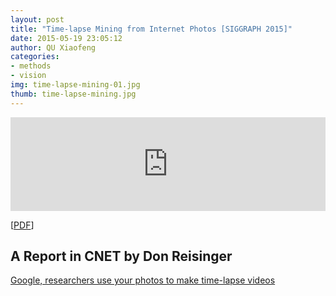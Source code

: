 ```yaml
---
layout: post
title: "Time-lapse Mining from Internet Photos [SIGGRAPH 2015]"
date: 2015-05-19 23:05:12
author: QU Xiaofeng
categories:
- methods
- vision
img: time-lapse-mining-01.jpg
thumb: time-lapse-mining.jpg
---
```


<iframe width="100%" height="auto" src="https://www.youtube.com/embed/wptzVm0tngc" frameborder="0" allowfullscreen></iframe>

[[PDF](/assets/pdf/TimelapseMiningSIGGRAPH15.pdf)]

A Report in CNET by Don Reisinger
-------------------------------

[Google, researchers use your photos to make time-lapse videos ](http://www.cnet.com/news/google-researchers-use-86-million-photos-to-create-time-lapse-videos/#ftag=CAD590a51e)